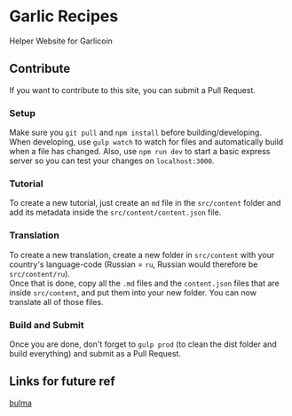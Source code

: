 # Garlic Recipes
Helper Website for Garlicoin

## Contribute
If you want to contribute to this site, you can submit a Pull Request.  

### Setup
Make sure you `git pull` and `npm install` before building/developing.  
When developing, use `gulp watch` to watch for files and automatically build when a file has changed. Also, use `npm run dev` to start a basic express server so you can test your changes on `localhost:3000`.

### Tutorial
To create a new tutorial, just create an `md` file in the `src/content` folder and add its metadata inside the `src/content/content.json` file.

### Translation
To create a new translation, create a new folder in `src/content` with your country's language-code (Russian = `ru`, Russian would therefore be `src/content/ru`).  
Once that is done, copy all the `.md` files and the `content.json` files that are inside `src/content`, and put them into your new folder. You can now translate all of those files.  

### Build and Submit
Once you are done, don't forget to `gulp prod` (to clean the dist folder and build everything) and submit as a Pull Request.

## Links for future ref
[bulma](https://bulma.io/)